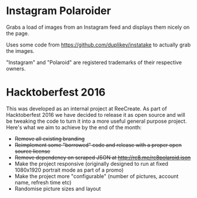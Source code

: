 Instagram Polaroider
===================

Grabs a load of images from an Instagram feed and displays them nicely on the page.

Uses some code from https://github.com/duplikey/instatake to actually grab the images.

"Instagram" and "Polaroid" are registered trademarks of their respective owners.

Hacktoberfest 2016
==================

This was developed as an internal project at ReeCreate. As part of Hacktoberfest 2016 we have decided to release it as open source and will be tweaking the code to turn it into a more useful general purpose project. Here's what we aim to achieve by the end of the month:

- ~~Remove all existing branding~~
- ~~Reimplement some "borrowed" code and release with a proper open source license~~
- ~~Remove dependency on scraped JSON at http://rc8.me/rc8polaroid.json~~
- Make the project responsive (originally designed to run at fixed 1080x1920 portrait mode as part of a promo)
- Make the project more "configurable" (number of pictures, account name, refresh time etc)
- Randomise picture sizes and layout
